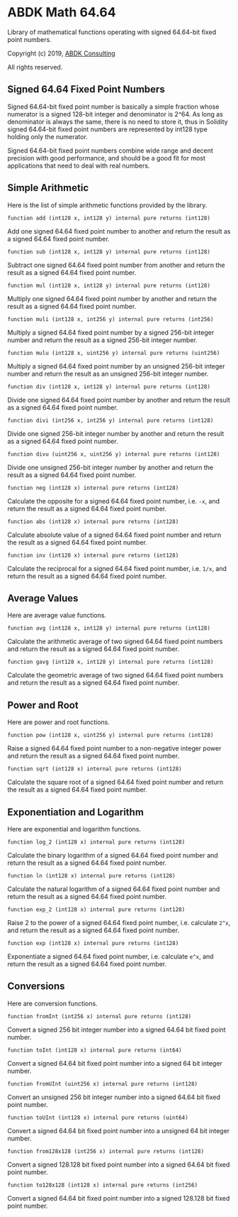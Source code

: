 ABDK Math 64.64
===============

Library of mathematical functions operating with signed 64.64-bit fixed point
numbers.

Copyright (c) 2019, [ABDK Consulting](https://abdk.consulting/)

All rights reserved.

Signed 64.64 Fixed Point Numbers
--------------------------------

Signed 64.64-bit fixed point number is basically a simple fraction whose
numerator is a signed 128-bit integer and denominator is 2^64.  As long as
denominator is always the same, there is no need to store it, thus in Solidity
signed 64.64-bit fixed point numbers are represented by int128 type holding only
the numerator.

Signed 64.64-bit fixed point numbers combine wide range and decent precision
with good performance, and should be a good fit for most applications that need
to deal with real numbers.

Simple Arithmetic
-----------------

Here is the list of simple arithmetic functions provided by the library.

    function add (int128 x, int128 y) internal pure returns (int128)

Add one signed 64.64 fixed point number to another and return the result as a
signed 64.64 fixed point number.

    function sub (int128 x, int128 y) internal pure returns (int128)

Subtract one signed 64.64 fixed point number from another and return the result
as a signed 64.64 fixed point number.

    function mul (int128 x, int128 y) internal pure returns (int128)

Multiply one signed 64.64 fixed point number by another and return the result as
a signed 64.64 fixed point number.

    function muli (int128 x, int256 y) internal pure returns (int256)

Multiply a signed 64.64 fixed point number by a signed 256-bit integer number
and return the result as a signed 256-bit integer number.

    function mulu (int128 x, uint256 y) internal pure returns (uint256)

Multiply a signed 64.64 fixed point number by an unsigned 256-bit integer number
and return the result as an unsigned 256-bit integer number.

    function div (int128 x, int128 y) internal pure returns (int128)

Divide one signed 64.64 fixed point number by another and return the result as
a signed 64.64 fixed point number.

    function divi (int256 x, int256 y) internal pure returns (int128)

Divide one signed 256-bit integer number by another and return the result as a
signed 64.64 fixed point number.

    function divu (uint256 x, uint256 y) internal pure returns (int128)

Divide one unsigned 256-bit integer number by another and return the result as
a signed 64.64 fixed point number.

    function neg (int128 x) internal pure returns (int128)

Calculate the opposite for a signed 64.64 fixed point number, i.e. `-x`, and
return the result as a signed 64.64 fixed point number.

    function abs (int128 x) internal pure returns (int128)

Calculate absolute value of a signed 64.64 fixed point number and return the
result as a signed 64.64 fixed point number.

    function inv (int128 x) internal pure returns (int128)

Calculate the reciprocal for a signed 64.64 fixed point number, i.e. `1/x`, and
return the result as a signed 64.64 fixed point number.

Average Values
--------------

Here are average value functions.

    function avg (int128 x, int128 y) internal pure returns (int128)

Calculate the arithmetic average of two signed 64.64 fixed point numbers and
return the result as a signed 64.64 fixed point number.

    function gavg (int128 x, int128 y) internal pure returns (int128)

Calculate the geometric average of two signed 64.64 fixed point numbers and
return the result as a signed 64.64 fixed point number.

Power and Root
--------------

Here are power and root functions.

    function pow (int128 x, uint256 y) internal pure returns (int128)

Raise a signed 64.64 fixed point number to a non-negative integer power and
return the result as a signed 64.64 fixed point number.

    function sqrt (int128 x) internal pure returns (int128)

Calculate the square root of a signed 64.64 fixed point number and return the
result as a signed 64.64 fixed point number.

Exponentiation and Logarithm
----------------------------

Here are exponential and logarithm functions.

    function log_2 (int128 x) internal pure returns (int128)

Calculate the binary logarithm of a signed 64.64 fixed point number and return
the result as a signed 64.64 fixed point number.

    function ln (int128 x) internal pure returns (int128)

Calculate the natural logarithm of a signed 64.64 fixed point number and return
the result as a signed 64.64 fixed point number.

    function exp_2 (int128 x) internal pure returns (int128)

Raise 2 to the power of a signed 64.64 fixed point number, i.e. calculate
`2^x`, and return the result as a signed 64.64 fixed point number.

    function exp (int128 x) internal pure returns (int128)

Exponentiate a signed 64.64 fixed point number, i.e. calculate `e^x`, and
return the result as a signed 64.64 fixed point number.

Conversions
-----------

Here are conversion functions.

    function fromInt (int256 x) internal pure returns (int128)

Convert a signed 256 bit integer number into a signed 64.64 bit fixed point
number.

    function toInt (int128 x) internal pure returns (int64)

Convert a signed 64.64 bit fixed point number into a signed 64 bit integer
number.

    function fromUInt (uint256 x) internal pure returns (int128)

Convert an unsigned 256 bit integer number into a signed 64.64 bit fixed point
number.

    function toUInt (int128 x) internal pure returns (uint64)

Convert a signed 64.64 bit fixed point number into a unsigned 64 bit integer
number.

    function from128x128 (int256 x) internal pure returns (int128)

Convert a signed 128.128 bit fixed point number into a signed 64.64 bit fixed
point number.

    function to128x128 (int128 x) internal pure returns (int256)

Convert a signed 64.64 bit fixed point number into a signed 128.128 bit fixed
point number.
